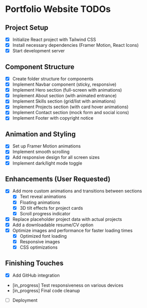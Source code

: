 # Portfolio Website TODOs

## Project Setup
- [x] Initialize React project with Tailwind CSS
- [x] Install necessary dependencies (Framer Motion, React Icons)
- [x] Start development server

## Component Structure
- [x] Create folder structure for components
- [x] Implement Navbar component (sticky, responsive)
- [x] Implement Hero section (full-screen with animations)
- [x] Implement About section (with animated entrance)
- [x] Implement Skills section (grid/list with animations)
- [x] Implement Projects section (with card hover animations)
- [x] Implement Contact section (mock form and social icons)
- [x] Implement Footer with copyright notice

## Animation and Styling
- [x] Set up Framer Motion animations
- [x] Implement smooth scrolling
- [x] Add responsive design for all screen sizes
- [x] Implement dark/light mode toggle

## Enhancements (User Requested)
- [x] Add more custom animations and transitions between sections
  - [x] Text reveal animations
  - [x] Floating animations
  - [x] 3D tilt effects for project cards
  - [x] Scroll progress indicator
- [x] Replace placeholder project data with actual projects
- [x] Add a downloadable resume/CV option
- [x] Optimize images and performance for faster loading times
  - [x] Optimized font loading
  - [x] Responsive images
  - [x] CSS optimizations

## Finishing Touches
- [x] Add GitHub integration
- [in_progress] Test responsiveness on various devices
- [in_progress] Final code cleanup
- [ ] Deployment
